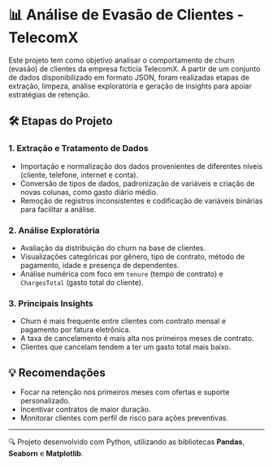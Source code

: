 # 📊 Análise de Evasão de Clientes - TelecomX

Este projeto tem como objetivo analisar o comportamento de churn (evasão) de clientes da empresa fictícia TelecomX. A partir de um conjunto de dados disponibilizado em formato JSON, foram realizadas etapas de extração, limpeza, análise exploratória e geração de insights para apoiar estratégias de retenção.

## 🛠️ Etapas do Projeto

### 1. Extração e Tratamento de Dados
- Importação e normalização dos dados provenientes de diferentes níveis (cliente, telefone, internet e conta).
- Conversão de tipos de dados, padronização de variáveis e criação de novas colunas, como gasto diário médio.
- Remoção de registros inconsistentes e codificação de variáveis binárias para facilitar a análise.

### 2. Análise Exploratória
- Avaliação da distribuição do churn na base de clientes.
- Visualizações categóricas por gênero, tipo de contrato, método de pagamento, idade e presença de dependentes.
- Análise numérica com foco em `tenure` (tempo de contrato) e `ChargesTotal` (gasto total do cliente).

### 3. Principais Insights
- Churn é mais frequente entre clientes com contrato mensal e pagamento por fatura eletrônica.
- A taxa de cancelamento é mais alta nos primeiros meses de contrato.
- Clientes que cancelam tendem a ter um gasto total mais baixo.

## 💡 Recomendações
- Focar na retenção nos primeiros meses com ofertas e suporte personalizado.
- Incentivar contratos de maior duração.
- Monitorar clientes com perfil de risco para ações preventivas.

---

🔍 Projeto desenvolvido com Python, utilizando as bibliotecas **Pandas**, **Seaborn** e **Matplotlib**.

